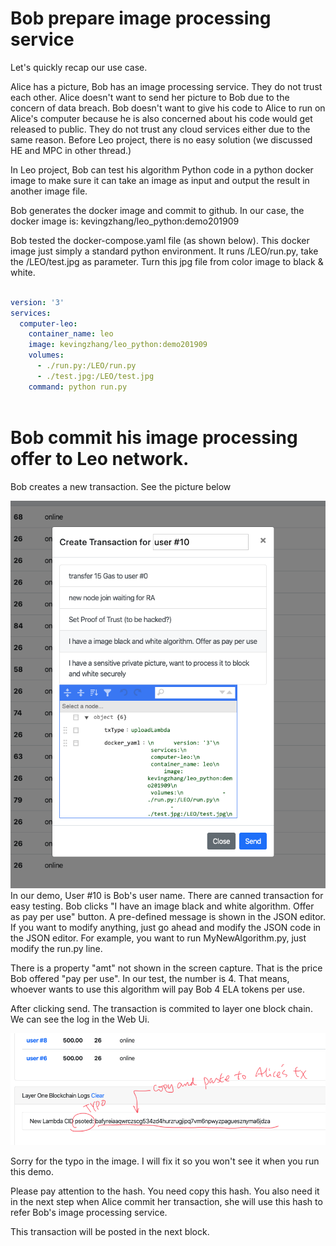 # Bob prepare image processing service
Let's quickly recap our use case.

Alice has a picture, Bob has an image processing service. They do not trust each other. Alice doesn't want to send her picture to Bob due to the concern of data breach. Bob doesn't want to give his code to Alice to run on Alice's computer because he is also concerned about his code would get released to public. They do not trust any cloud services either due to the same reason. Before Leo project, there is no easy solution (we discussed HE and MPC in other thread.)

In Leo project, Bob can test his algorithm Python code in a python docker image to make sure it can take an image as input and output the result in another image file. 

Bob generates the docker image and commit to github. In our case, the docker image is: kevingzhang/leo_python:demo201909 

Bob tested the docker-compose.yaml file (as shown below). This docker image just simply a standard python environment. It runs /LEO/run.py, take the /LEO/test.jpg as parameter. Turn this jpg file from color image to black & white. 

``` yaml

version: '3'
services:
  computer-leo:
    container_name: leo
    image: kevingzhang/leo_python:demo201909
    volumes:
      - ./run.py:/LEO/run.py
      - ./test.jpg:/LEO/test.jpg
    command: python run.py
  
```

# Bob commit his image processing offer to Leo network.
Bob creates a new transaction. See the picture below

![Bob upload lambda](./images/uploadLambda.png)
In our demo, User #10 is Bob's user name.
There are canned transaction for easy testing. Bob clicks "I have an image black and white algorithm. Offer as pay per use" button. A pre-defined message is shown in the JSON editor. 
If you want to modify anything, just go ahead and modify the JSON code in the JSON editor. For example, you want to run MyNewAlgorithm.py, just modify the run.py line.

There is a property "amt" not shown in the screen capture. That is the price Bob offered "pay per use". In our test, the number is 4. That means, whoever wants to use this algorithm will pay Bob 4 ELA tokens per use. 

After clicking send. The transaction is commited to layer one block chain. We can see the log in the Web Ui.

![lambda Posted](./images/lambdaPosted.png)

Sorry for the typo in the image. I will fix it so you won't see it when you run this demo.

Please pay attention to the hash. You need copy this hash. You also need it in the next step when Alice commit her transaction, she will use this hash to refer Bob's image processing service.

This transaction will be posted in the next block.
